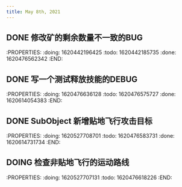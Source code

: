 ```yaml
---
title: May 8th, 2021
---
```


## DONE 修改矿的剩余数量不一致的BUG
:PROPERTIES:
:doing: 1620442196425
:todo: 1620442185735
:done: 1620476562342
:END:
## DONE 写一个测试释放技能的DEBUG
:PROPERTIES:
:doing: 1620476636128
:todo: 1620476575727
:done: 1620614054383
:END:
## DONE SubObject 新增贴地飞行攻击目标
:PROPERTIES:
:doing: 1620527708701
:todo: 1620476583731
:done: 1620614731734
:END:
## DOING 检查非贴地飞行的运动路线
:PROPERTIES:
:doing: 1620527707131
:todo: 1620476618226
:END:
